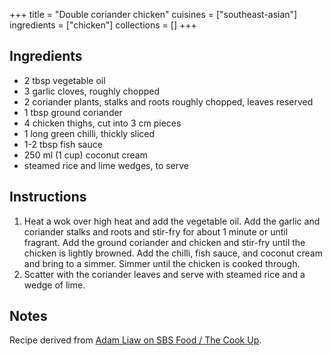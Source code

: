 +++
title = "Double coriander chicken"
cuisines = ["southeast-asian"]
ingredients = ["chicken"]
collections = []
+++

## Ingredients

- 2 tbsp vegetable oil
- 3 garlic cloves, roughly chopped
- 2 coriander plants, stalks and roots roughly chopped, leaves reserved
- 1 tbsp ground coriander
- 4 chicken thighs, cut into 3 cm pieces
- 1 long green chilli, thickly sliced
- 1-2 tbsp fish sauce
- 250 ml (1 cup) coconut cream
- steamed rice and lime wedges, to serve

## Instructions

1. Heat a wok over high heat and add the vegetable oil. Add the garlic and coriander stalks and roots and stir-fry for about 1 minute or until fragrant. Add the ground coriander and chicken and stir-fry until the chicken is lightly browned. Add the chilli, fish sauce, and coconut cream and bring to a simmer. Simmer until the chicken is cooked through.
2. Scatter with the coriander leaves and serve with steamed rice and a wedge of lime.

## Notes

Recipe derived from [Adam Liaw on SBS Food / The Cook Up](https://www.sbs.com.au/food/recipes/double-coriander-chicken).
